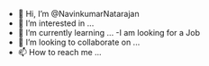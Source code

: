 - 👋 Hi, I’m @NavinkumarNatarajan
- 👀 I’m interested in ...
- 🌱 I’m currently learning ...
-I am looking for a Job 
- 💞️ I’m looking to collaborate on ...
- 📫 How to reach me ...

<!---
NavinkumarNatarajan/NavinkumarNatarajan is a ✨ special ✨ repository because its `README.md` (this file) appears on your GitHub profile.
You can click the Preview link to take a look at your changes.
--->
